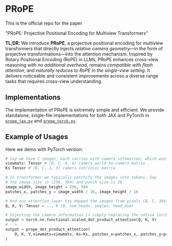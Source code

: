 # PRoPE

This is the official repo for the paper

"PRoPE: Projective Positional Encoding for Multiview Transformers"

**TL;DR**: We introduce **PRoPE**, a projective positional encoding for multiview transformers that directly injects *relative camera geometry*—in the form of projective transformations—into the attention mechanism. Inspired by Rotary Positional Encoding (RoPE) in LLMs, PRoPE enhances cross-view reasoning with *no additional overhead*, remains *compatible with flash attention*, and *naturally reduces to RoPE in the single-view setting*. It delivers noticeable and consistent improvements across a diverse range tasks that requires cross-view understanding.

## Implementations

The implementation of PRoPE is extremely simple and efficient. We provide standalone, single-file implementations for both JAX and PyTorch in [`prope_jax.py`](prope_jax.py) and [`prope_torch.py`](prope_torch.py). 

## Example of Usages

Here we demo with PyTorch version:

```python
# Say we have C images, each carries with camera infomation, which would be used for cross-view understanding.
viewmats: Tensor # (B, C, 4, 4) camera world-to-camera matrix
Ks Tensor # (B, C, 3, 3) camera intrinsic matrix

# In transformer we typically patchify the images into tokens. Say
# the image size is (256, 384) and patch size is 16.
image_width, image_height = 256, 384
patches_x, patches_y = image_width / 16, image_height / 16

# And our attention layer has mapped the images from pixels (B, C, 384, 256) to Q/K/V tokens with shape (B, num_heads, seqlen, head_dim), where `seqlen = C * patches_x * patches_y`
Q, K, V: Tensor = ... # (B, num_heads, seqlen, head_dim)

# Injecting the camera information is simply replacing the native torch attention with our impl:
output = torch.nn.functional.scaled_dot_product_attention(Q, K, V)
# -->
output = prope_dot_product_attention(
    Q, K, V,viewmats=viewmats, Ks=Ks, patches_x=patches_x, patches_y=patches_y, image_width=image_width, image_height=image_height
)
```